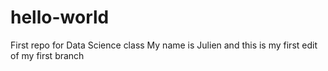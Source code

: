 # hello-world
First repo for Data Science class
My name is Julien and this is my first edit of my first branch
